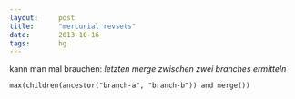 ```yaml
---
layout: 	post
title:  	"mercurial revsets"
date:   	2013-10-16
tags:		hg
---
```


kann man mal brauchen: *letzten merge zwischen zwei branches ermitteln*

    max(children(ancestor("branch-a", "branch-b")) and merge())

